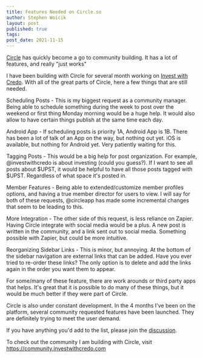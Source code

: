 ```yaml
---
title: Features Needed on Circle.so
author: Stephen Woicik
layout: post
published: true
tags:
post_date: 2021-11-15
---
```

[Circle](https://circle.so) has quickly become a go to community building. It has a lot of features, and really "just works"

I have been building with Circle for several month working on [Invest with Credo](https://community.investwithcredo.com). With all of the great parts of Circle, here a few things that are still needed.

Scheduling Posts - This is my biggest request as a community manager. Being able to schedule something during the week to post over the weekend or first thing Monday morning would be a huge help. It would also allow to have certain things publish at the same time each day.

Android App - If scheduling posts is priority 1A, Android App is 1B. There has been a lot of talk of an App on the way, but nothing out yet. iOS is available, but nothing for Android yet. Very patiently waiting for this.

Tagging Posts - This would be a big help for post organization. For example, @investwithcredo is about investing (could you guess?). If I want to see all posts about $UPST, it would be helpful to have all those posts tagged with $UPST. Regardless of what space it's posted in.

Member Features - Being able to extended/customize member profiles options, and having a true member director for users to view. I will say for both of these requests, @circleapp has made some incremental changes that seem to be leading to this.

More Integration - The other side of this request, is less reliance on Zapier. Having Circle integrate with social media would be a plus. A new post is written in the community, and a link sent out to social media. Something possible with Zapier, but could be more intuitive.

Reorganizing Sidebar Links - This is minor, but annoying. At the bottom of the sidebar navigation are external links that can be added. Have you ever tried to re-order these links? The only option is to delete and add the links again in the order you want them to appear.

For some/many of these feature, there are work arounds or third party apps that helps. It's great that it is possible to do many of these things, but it would be much better if they were part of Circle.

Circle is also under constant development. In the 4 months I've been on the platform, several community requested features have been launched. They are definitely trying to meet the user demand.

If you have anything you'd add to the list, please join the [discussion](https://github.com/swoicik/swoicik.github.io/discussions/23). 

To check out the community I am building with Circle, visit https://community.investwithcredo.com
